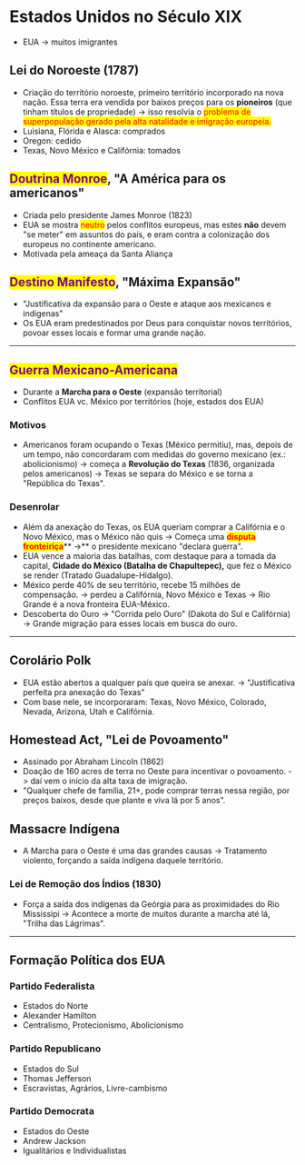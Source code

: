 # Estados Unidos no Século XIX

* EUA -> muitos imigrantes

## Lei do Noroeste (1787)

* Criação do território noroeste, primeiro território incorporado na nova nação. Essa terra era vendida por baixos preços para os **pioneiros** (que tinham títulos de propriedade) -> isso resolvia o <mark style="color:red;">problema de superpopulação gerado pela alta natalidade e imigração europeia.</mark>
* Luisiana, Flórida e Alasca: comprados
* Oregon: cedido
* Texas, Novo México e Califórnia: tomados

## <mark style="color:purple;">Doutrina Monroe</mark>, "A América para os americanos"

* Criada pelo presidente James Monroe (1823)
* EUA se mostra <mark style="color:red;">neutro</mark> pelos conflitos europeus, mas estes **não** devem "se meter" em assuntos do país, e eram contra a colonização dos europeus no continente americano.
* Motivada pela ameaça da Santa Aliança

## <mark style="color:purple;">Destino Manifesto</mark>, "Máxima Expansão"

* "Justificativa da expansão para o Oeste e ataque aos mexicanos e indígenas"
* Os EUA eram predestinados por Deus para conquistar novos territórios, povoar esses locais e formar uma grande nação.

***

## <mark style="color:purple;">Guerra Mexicano-Americana</mark>

* Durante a **Marcha para o Oeste** (expansão territorial)
* Conflitos EUA vc. México por territórios (hoje, estados dos EUA)

### Motivos&#x20;

* Americanos foram ocupando o Texas (México permitiu), mas, depois de um tempo, não concordaram com medidas do governo mexicano (ex.: abolicionismo) -> começa a **Revolução do Texas** (1836, organizada pelos americanos) -> Texas se separa do México e se torna a "República do Texas".

### Desenrolar

* Além da anexação do Texas, os EUA queriam comprar a Califórnia e o Novo México, mas o México não quis -> Começa uma <mark style="color:red;">**disputa fronteiriça**</mark>** ->** o presidente mexicano "declara guerra".
* EUA vence a maioria das batalhas, com destaque para a tomada da capital, **Cidade do México (Batalha de Chapultepec),** que fez o México se render (Tratado Guadalupe-Hidalgo).
* México perde 40% de seu território, recebe 15 milhões de compensação. -> perdeu a Califórnia, Novo México e Texas -> Rio Grande é a nova fronteira EUA-México.
* Descoberta do Ouro -> "Corrida pelo Ouro" (Dakota do Sul e Califórnia) -> Grande migração para esses locais em busca do ouro.

***

## Corolário Polk

* EUA estão abertos a qualquer país que queira se anexar. -> "Justificativa perfeita pra anexação do Texas"
* Com base nele, se incorporaram: Texas, Novo México, Colorado, Nevada, Arizona, Utah e Califórnia.

## Homestead Act, "Lei de Povoamento"

* Assinado por Abraham Lincoln (1862)
* Doação de 160 acres de terra no Oeste para incentivar o povoamento. -> daí vem o início da alta taxa de imigração.
* "Qualquer chefe de família, 21+, pode comprar terras nessa região, por preços baixos, desde que plante e viva lá por 5 anos".

## Massacre Indígena&#x20;

* A Marcha para o Oeste é uma das grandes causas -> Tratamento violento, forçando a saída indígena daquele território.

### Lei de Remoção dos Índios (1830)

* Força a saída dos indígenas da Geórgia para as proximidades do Rio Mississipi -> Acontece a morte de muitos durante a marcha até lá, "Trilha das Lágrimas".

***

## Formação Política dos EUA&#x20;

### Partido Federalista

* Estados do Norte
* Alexander Hamilton
* Centralismo, Protecionismo, Abolicionismo

### Partido Republicano

* Estados do Sul
* Thomas Jefferson
* Escravistas, Agrários, Livre-cambismo

### Partido Democrata

* Estados do Oeste
* Andrew Jackson
* Igualitários e Individualistas

